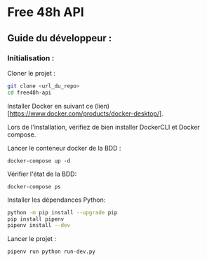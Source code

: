 # Free 48h API

## Guide du développeur :

### Initialisation :

Cloner le projet :
```bash
git clone <url_du_repo>
cd free48h-api
```

Installer Docker en suivant ce (lien)[https://www.docker.com/products/docker-desktop/].

Lors de l'installation, vérifiez de bien installer DockerCLI et Docker compose.

Lancer le conteneur docker de la BDD :
```
docker-compose up -d
```
Vérifier l'état de la BDD:
```
docker-compose ps
```

Installer les dépendances Python:
```bash
python -m pip install --upgrade pip
pip install pipenv
pipenv install --dev
```

Lancer le projet :
```bash
pipenv run python run-dev.py
```
